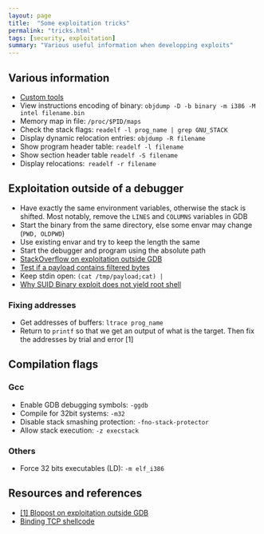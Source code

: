 ```yaml
---
layout: page
title:  "Some exploitation tricks"
permalink: "tricks.html"
tags: [security, exploitation]
summary: "Various useful information when developping exploits"
---
```


## Various information
* [Custom tools](https://github.com/greglan/sec-tools)
* View instructions encoding of binary: `objdump -D -b binary -m i386 -M intel filename.bin`
* Memory map in file: `/proc/$PID/maps`
* Check the stack flags: `readelf -l prog_name | grep GNU_STACK`
* Display dynamic relocation entries: `objdump -R filename`
* Show program header table: `readelf -l filename`
* Show section header table `readelf -S filename`
* Display relocations:` readelf -r filename`

## Exploitation outside of a debugger
* Have exactly the same environment variables, otherwise the stack is shifted. Most notably, remove the `LINES` and `COLUMNS` variables in GDB
* Start the binary from the same directory, else some envar may change (`PWD, OLDPWD`)
* Use existing envar and try to keep the length the same
* Start the debugger and program using the absolute path
* [StackOverflow on exploitation outside GDB](https://stackoverflow.com/questions/17775186/buffer-overflow-works-in-gdb-but-not-without-it/17775966#17775966)
* [Test if a payload contains filtered bytes](https://github.com/greglan/sec-tools/blob/master/check_bad_bytes.py)
* Keep stdin open: `(cat /tmp/payload;cat) | `
* [Why SUID Binary exploit does not yield root shell](https://archive.cert.uni-stuttgart.de/vuln-dev/2003/03/msg00024.html)

### Fixing addresses
* Get addresses of buffers: `ltrace prog_name`
* Return to `printf` so that we get an output of what is the target. Then fix the addresses by trial and error [1]


## Compilation flags
### Gcc
* Enable GDB debugging symbols: `-ggdb`
* Compile for 32bit systems: `-m32`
* Disable stack smashing protection: `-fno-stack-protector`
* Allow stack execution: `-z execstack`

### Others
* Force 32 bits executables (LD): `-m elf_i386`


## Resources and references
* [[1] Blopost on exploitation outside GDB](https://www.roguesecurity.in/2018/01/13/buffer-overflow-series-exploit-failing-outside-gdb/)
* [Binding TCP shellcode](https://reboare.github.io/slae/slae1.html)
